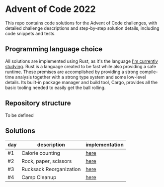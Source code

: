 # Advent of Code 2022

This repo contains code solutions for the Advent of Code challenges, with detailed challenge descriptions and step-by-step solution details, including code snippets and tests.

## Programming language choice

All solutions are implemented using Rust, as it's the language [I'm currently studying](https://github.com/kaiosilveira/the-rust-programming-language).
Rust is a language created to be fast while also providing a safe runtime. These premises are accomplished by providing a strong compile-time analysis together with a strong type system and some low-level details. Its built-in package manager and build tool, Cargo, provides all the basic tooling needed to easily get the ball rolling.

## Repository structure

To be defined

## Solutions

| day | description             | implementation   |
| --- | ----------------------- | ---------------- |
| #1  | Calorie counting        | [here](./day-01) |
| #2  | Rock, paper, scissors   | [here](./day-02) |
| #3  | Rucksack Reorganization | [here](./day-03) |
| #4  | Camp Cleanup            | [here](./day-04) |
